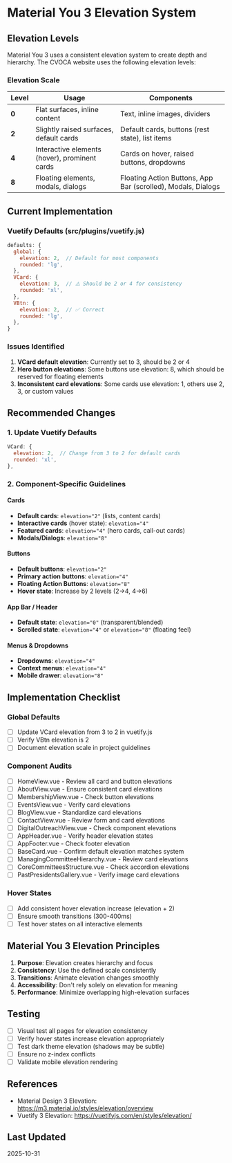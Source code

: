 # Material You 3 Elevation System

## Elevation Levels

Material You 3 uses a consistent elevation system to create depth and hierarchy. The CVOCA website uses the following elevation levels:

### Elevation Scale
| Level | Usage | Components |
|-------|-------|------------|
| **0** | Flat surfaces, inline content | Text, inline images, dividers |
| **2** | Slightly raised surfaces, default cards | Default cards, buttons (rest state), list items |
| **4** | Interactive elements (hover), prominent cards | Cards on hover, raised buttons, dropdowns |
| **8** | Floating elements, modals, dialogs | Floating Action Buttons, App Bar (scrolled), Modals, Dialogs |

## Current Implementation

### Vuetify Defaults (src/plugins/vuetify.js)
```javascript
defaults: {
  global: {
    elevation: 2,  // Default for most components
    rounded: 'lg',
  },
  VCard: {
    elevation: 3,  // ⚠️ Should be 2 or 4 for consistency
    rounded: 'xl',
  },
  VBtn: {
    elevation: 2,  // ✅ Correct
    rounded: 'lg',
  },
}
```

### Issues Identified
1. **VCard default elevation**: Currently set to 3, should be 2 or 4
2. **Hero button elevations**: Some buttons use elevation: 8, which should be reserved for floating elements
3. **Inconsistent card elevations**: Some cards use elevation: 1, others use 2, 3, or custom values

## Recommended Changes

### 1. Update Vuetify Defaults
```javascript
VCard: {
  elevation: 2,  // Change from 3 to 2 for default cards
  rounded: 'xl',
},
```

### 2. Component-Specific Guidelines

#### Cards
- **Default cards**: `elevation="2"` (lists, content cards)
- **Interactive cards** (hover state): `elevation="4"`
- **Featured cards**: `elevation="4"` (hero cards, call-out cards)
- **Modals/Dialogs**: `elevation="8"`

#### Buttons
- **Default buttons**: `elevation="2"`
- **Primary action buttons**: `elevation="4"`
- **Floating Action Buttons**: `elevation="8"`
- **Hover state**: Increase by 2 levels (2→4, 4→6)

#### App Bar / Header
- **Default state**: `elevation="0"` (transparent/blended)
- **Scrolled state**: `elevation="4"` or `elevation="8"` (floating feel)

#### Menus & Dropdowns
- **Dropdowns**: `elevation="4"`
- **Context menus**: `elevation="4"`
- **Mobile drawer**: `elevation="8"`

## Implementation Checklist

### Global Defaults
- [ ] Update VCard elevation from 3 to 2 in vuetify.js
- [ ] Verify VBtn elevation is 2
- [ ] Document elevation scale in project guidelines

### Component Audits
- [ ] HomeView.vue - Review all card and button elevations
- [ ] AboutView.vue - Ensure consistent card elevations
- [ ] MembershipView.vue - Check button elevations
- [ ] EventsView.vue - Verify card elevations
- [ ] BlogView.vue - Standardize card elevations
- [ ] ContactView.vue - Review form and card elevations
- [ ] DigitalOutreachView.vue - Check component elevations
- [ ] AppHeader.vue - Verify header elevation states
- [ ] AppFooter.vue - Check footer elevation
- [ ] BaseCard.vue - Confirm default elevation matches system
- [ ] ManagingCommitteeHierarchy.vue - Review card elevations
- [ ] CoreCommitteesStructure.vue - Check accordion elevations
- [ ] PastPresidentsGallery.vue - Verify image card elevations

### Hover States
- [ ] Add consistent hover elevation increase (elevation + 2)
- [ ] Ensure smooth transitions (300-400ms)
- [ ] Test hover states on all interactive elements

## Material You 3 Elevation Principles

1. **Purpose**: Elevation creates hierarchy and focus
2. **Consistency**: Use the defined scale consistently
3. **Transitions**: Animate elevation changes smoothly
4. **Accessibility**: Don't rely solely on elevation for meaning
5. **Performance**: Minimize overlapping high-elevation surfaces

## Testing

- [ ] Visual test all pages for elevation consistency
- [ ] Verify hover states increase elevation appropriately
- [ ] Test dark theme elevation (shadows may be subtle)
- [ ] Ensure no z-index conflicts
- [ ] Validate mobile elevation rendering

## References
- Material Design 3 Elevation: https://m3.material.io/styles/elevation/overview
- Vuetify 3 Elevation: https://vuetifyjs.com/en/styles/elevation/

## Last Updated
2025-10-31
